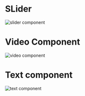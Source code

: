 # SLider
![slider component](https://user-images.githubusercontent.com/86323992/194947786-a39825b1-6148-451a-afef-9285da0e63a0.jpeg)
# Video Component
![video component](https://user-images.githubusercontent.com/86323992/194948138-6e87c7b8-d6df-4ade-8331-341e70e11fab.jpeg)
# Text component
![text component](https://user-images.githubusercontent.com/86323992/194948244-00cf53d5-e656-4411-bb6c-d96912921d16.jpeg)
